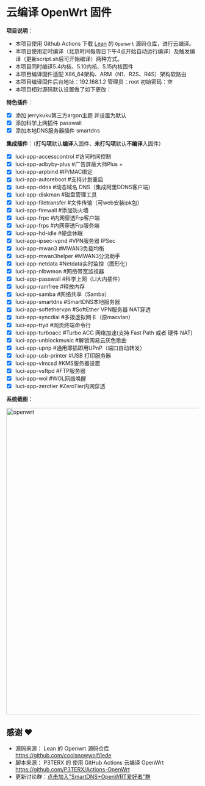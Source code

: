 # 云编译 OpenWrt 固件

**项目说明**：
- 本项目使用 Github Actions 下载 [Lean](https://github.com/coolsnowwolf/lede) 的 `Openwrt` 源码仓库，进行云编译。
- 本项目使用定时编译（北京时间每周日下午4点开始自动运行编译）及触发编译（更新script.sh后可开始编译）两种方式。
- 本项目同时编译5.4内核、5.10内核、5.15内核固件
- 本项目编译固件适配 X86_64架构、ARM（N1、R2S、R4S）架构软路由
- 本项目编译固件后台地址：192.168.1.2 管理员：root  初始密码：空
- 本项目相对源码默认设置做了如下更改：

**特色插件**：
  - [x] 添加 jerrykuku第三方argon主题 并设置为默认
  - [x] 添加科学上网插件 passwall
  - [x] 添加本地DNS服务器插件 smartdns
  
**集成插件**：（**打勾项**默认**编译**入固件、**未打勾项**默认**不编译**入固件）
  - [x] luci-app-accesscontrol  #访问时间控制
  - [x] luci-app-adbyby-plus  #广告屏蔽大师Plus +
  - [x] luci-app-arpbind  #IP/MAC绑定
  - [x] luci-app-autoreboot  #支持计划重启
  - [x] luci-app-ddns   #动态域名 DNS（集成阿里DDNS客户端）
  - [x] luci-app-diskman   #磁盘管理工具
  - [x] luci-app-filetransfer  #文件传输（可web安装ipk包）
  - [x] luci-app-firewall   #添加防火墙
  - [x] luci-app-frpc   #内网穿透Frp客户端
  - [x] luci-app-frps   #内网穿透Frp服务端
  - [x] luci-app-hd-idle  #硬盘休眠
  - [x] luci-app-ipsec-vpnd  #VPN服务器 IPSec
  - [x] luci-app-mwan3   #MWAN3负载均衡
  - [x] luci-app-mwan3helper   #MWAN3分流助手
  - [x] luci-app-netdata  #Netdata实时监控（图形化）
  - [x] luci-app-nlbwmon   #网络带宽监视器
  - [x] luci-app-passwall  #科学上网（Li大内插件）
  - [x] luci-app-ramfree  #释放内存
  - [x] luci-app-samba   #网络共享（Samba）
  - [x] luci-app-smartdns  #SmartDNS本地服务器
  - [x] luci-app-softethervpn  #SoftEther VPN服务器  NAT穿透
  - [x] luci-app-syncdial  #多拨虚拟网卡（原macvlan）
  - [x] luci-app-ttyd   #网页终端命令行
  - [x] luci-app-turboacc   #Turbo ACC 网络加速(支持 Fast Path 或者 硬件 NAT) 
  - [x] luci-app-unblockmusic  #解锁网易云灰色歌曲
  - [x] luci-app-upnp   #通用即插即用UPnP（端口自动转发）
  - [x] luci-app-usb-printer  #USB 打印服务器
  - [x] luci-app-vlmcsd  #KMS服务器设置
  - [x] luci-app-vsftpd  #FTP服务器
  - [x] luci-app-wol   #WOL网络唤醒
  - [x] luci-app-zerotier  #ZeroTier内网穿透

**系统截图**：

<img width="805" alt="openwrt" src="https://user-images.githubusercontent.com/59355325/143574001-02a80f54-a188-460e-83d1-6f08428ba57e.png">

## 感谢 ❤️
- 源码来源： Lean 的 Openwrt 源码仓库 https://github.com/coolsnowwolf/lede
- 脚本来源： P3TERX 的 使用 GitHub Actions 云编译 OpenWrt https://github.com/P3TERX/Actions-OpenWrt
- 更新讨论群：[点击加入"SmartDNS+OpenWRT爱好者"群](https://t.me/SmartDNS_OpenWRT)

